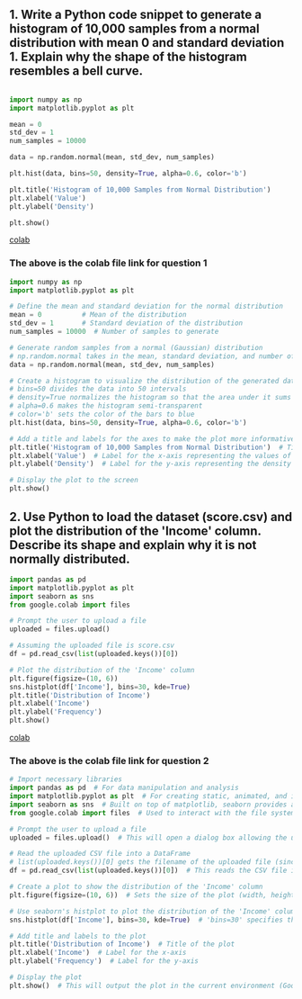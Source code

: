 
## 1. Write a Python code snippet to generate a histogram of 10,000 samples from a normal distribution with mean 0 and standard deviation 1. Explain why the shape of the histogram resembles a bell curve.



```python

import numpy as np
import matplotlib.pyplot as plt

mean = 0
std_dev = 1
num_samples = 10000

data = np.random.normal(mean, std_dev, num_samples)

plt.hist(data, bins=50, density=True, alpha=0.6, color='b')

plt.title('Histogram of 10,000 Samples from Normal Distribution')
plt.xlabel('Value')
plt.ylabel('Density')

plt.show()

````

[colab](https://colab.research.google.com/drive/1RiEyJpnENBm-LAbaxyy9sBuCWfCdvTTl#scrollTo=u8bnfaI-ESUV)


### The above is the colab file link  for question 1


```python
import numpy as np
import matplotlib.pyplot as plt

# Define the mean and standard deviation for the normal distribution
mean = 0          # Mean of the distribution
std_dev = 1       # Standard deviation of the distribution
num_samples = 10000  # Number of samples to generate

# Generate random samples from a normal (Gaussian) distribution
# np.random.normal takes in the mean, standard deviation, and number of samples
data = np.random.normal(mean, std_dev, num_samples)

# Create a histogram to visualize the distribution of the generated data
# bins=50 divides the data into 50 intervals
# density=True normalizes the histogram so that the area under it sums to 1
# alpha=0.6 makes the histogram semi-transparent
# color='b' sets the color of the bars to blue
plt.hist(data, bins=50, density=True, alpha=0.6, color='b')

# Add a title and labels for the axes to make the plot more informative
plt.title('Histogram of 10,000 Samples from Normal Distribution')  # Title of the plot
plt.xlabel('Value')  # Label for the x-axis representing the values of the samples
plt.ylabel('Density')  # Label for the y-axis representing the density (normalized frequency)

# Display the plot to the screen
plt.show()
```

##  2. Use Python to load the dataset (score.csv) and plot the distribution of the 'Income' column. Describe its shape and explain why it is not normally distributed.



```python
import pandas as pd
import matplotlib.pyplot as plt
import seaborn as sns
from google.colab import files

# Prompt the user to upload a file
uploaded = files.upload()

# Assuming the uploaded file is score.csv
df = pd.read_csv(list(uploaded.keys())[0])

# Plot the distribution of the 'Income' column
plt.figure(figsize=(10, 6))
sns.histplot(df['Income'], bins=30, kde=True)
plt.title('Distribution of Income')
plt.xlabel('Income')
plt.ylabel('Frequency')
plt.show()

```
[colab](https://colab.research.google.com/drive/1_j3v48iCkoxZac7ghFYozP2RWR4UqFbK#scrollTo=z7doCJ7nGPOT)



### The above is the colab file link for question 2


```python
# Import necessary libraries
import pandas as pd  # For data manipulation and analysis
import matplotlib.pyplot as plt  # For creating static, animated, and interactive visualizations
import seaborn as sns  # Built on top of matplotlib, seaborn provides a high-level interface for drawing attractive statistical graphics
from google.colab import files  # Used to interact with the file system in Google Colab

# Prompt the user to upload a file
uploaded = files.upload()  # This will open a dialog box allowing the user to upload a file from their local system.

# Read the uploaded CSV file into a DataFrame
# list(uploaded.keys())[0] gets the filename of the uploaded file (since files.upload() returns a dictionary)
df = pd.read_csv(list(uploaded.keys())[0])  # This reads the CSV file into a Pandas DataFrame. 'df' now contains the dataset.

# Create a plot to show the distribution of the 'Income' column
plt.figure(figsize=(10, 6))  # Sets the size of the plot (width, height in inches)

# Use seaborn's histplot to plot the distribution of the 'Income' column with a Kernel Density Estimate (kde=True)
sns.histplot(df['Income'], bins=30, kde=True)  # 'bins=30' specifies the number of bins for the histogram, kde=True adds the KDE line

# Add title and labels to the plot
plt.title('Distribution of Income')  # Title of the plot
plt.xlabel('Income')  # Label for the x-axis
plt.ylabel('Frequency')  # Label for the y-axis

# Display the plot
plt.show()  # This will output the plot in the current environment (Google Colab in this case)
```




